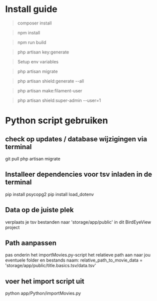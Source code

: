 <h1> Install guide </h1>

> composer install

> npm install

> npm run build

> php artisan key:generate

> Setup env variables

> php artisan migrate

> php artisan shield:generate --all

> php artisan make:filament-user

> php artisan shield:super-admin --user=1

# Python script gebruiken

## check op updates / database wijzigingen via terminal
git pull
php artisan migrate

## Installeer dependencies voor tsv inladen in de terminal

pip install psycopg2
pip install load_dotenv

## Data op de juiste plek
verplaats je tsv bestanden naar 'storage/app/public' in dit BirdEyeView project

## Path aanpassen
pas onderin het importMovies.py-script het relatieve path aan naar jou eventuele folder en bestands naam:
relative_path_to_movie_data = 'storage/app/public/title.basics.tsv/data.tsv'

## voer het import script uit
python app/Python/importMovies.py
